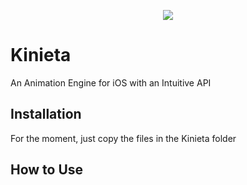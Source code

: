 <p align="center"> 
  <img src="https://github.com/mmick66/kinieta/blob/master/Kinieta_Logo.png">
</p>

# Kinieta
An Animation Engine for iOS with an Intuitive API

## Installation

For the moment, just copy the files in the Kinieta folder

## How to Use

<style>
  img[src$="centerme"] {
    display:block;
    margin: 0 auto;
  }
</style>

